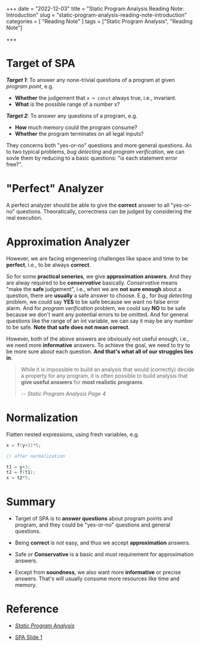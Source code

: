 +++
date = "2022-12-03"
title = "Static Program Analysis Reading Note: Introduction"
slug = "static-program-analysis-reading-note-introduction"
categories = [ "Reading Note" ]
tags = ["Static Program Analysis", "Reading Note"]

+++

# Target of SPA

***Target 1***: To answer any none-trivial questions of a program at given *program point*, e.g.

- **Whether** the judgement that `x > const` always true, i.e., invariant.
- **What** is the possible range of a number x?



***Target 2***: To answer any questions of a program, e.g.

- **How** much memory could the program consume?
- **Whether** the program terminates on all legal inputs?



They concerns both "yes-or-no" questions and more general questions. As to two typical problems, *bug detecting* and *program verification*, we can sovle them by reducing to a basic questions: "is each statement error free?".

# "Perfect" Analyzer

A perfect analyzer should be able to give the **correct** answer to all "yes-or-no" questions. Theoratically, correctness can be judged by considering the real execution.



# Approximation Analyzer

However, we are facing engeneering challenges like space and time to be **perfect**, i.e., to be always **correct**.



So for some **practical seneries**, we give **approximation answers**. And they are alway required to be ***conservative*** basically.  *Conservative* means "make the **safe** judgement", i.e., when we are **not sure enough** about a question, there are **usually** a safe answer to choose. E.g., for *bug detecting* problem, we could say **YES** to be safe because we want no false error alarm. And for *program verification* problem, we could say **NO** to be safe because we don't want any potential errors to be omitted. And for general questions like the range of an int variable, we can say it may be any number to be safe. **Note that safe does not mean correct**.



However, both of the above answers are obviously not useful enough, i.e., we need more **informative** answers. To achieve the goal, we need to try to be more sure about each question. **And that's what all of our struggles lies in**. 



> While it is impossible to build an analysis that would (correctly) decide a property for any program, it is often possible to build analysis that **give useful answers** for **most realistic programs**.
>
> -- <cite>Static Program Analysis Page 4</cite>



# Normalization

Flatten nested expressions, using fresh variables, e.g.

```C++
x = f(y+3)*5;

// after normalization

t1 = y+3;
t2 = f(t1);
x = t2*5;
```



# Summary

- Target of SPA is to **answer questions** about program points and program, and they could be "yes-or-no" questions and general questions.

- Being **correct** is not easy, and thus we accept **approximation** answers.

- Safe or **Conservative** is a basic and must requirement for approximation answers.
- Except from **soundness**, we also want more **informative** or precise answers. That's will usually consume more resources like time and memory.

# Reference

- [*Static Program Analysis*](https://cs.au.dk/~amoeller/spa/)

- [SPA Slide 1](https://cs.au.dk/~amoeller/spa/1-TIP.pdf)

